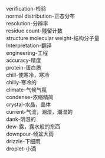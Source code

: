 verification-检验<br>
normal distribution-正态分布<br>
resolution-分辨率<br>
residue count-残留计数<br>
structure molecular weight-结构分子量<br>
Interpretation-翻译<br>
engineering-工程<br>
accuracy-精度<br>
protein-蛋白质<br>
chill-使寒冷，寒冷<br>
chilly-寒冷的<br>
climate-气候气氛<br>
condense-浓缩精简<br>
crystal-水晶，晶体<br>
current-气流，潮湿，潮湿的<br>
dank-阴湿的<br>
dew-露，露水般的东西<br>
downpour-倾盆大雨<br>
drizzle-下细雨<br>
droplet-小滴<br>
